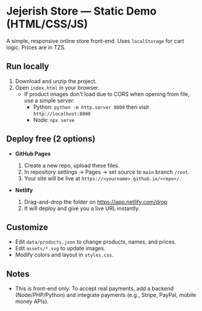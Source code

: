 # Jejerish Store — Static Demo (HTML/CSS/JS)

A simple, responsive online store front-end. Uses `localStorage` for cart logic. Prices are in TZS.

## Run locally
1. Download and unzip the project.
2. Open `index.html` in your browser.
   - If product images don't load due to CORS when opening from file, use a simple server:
     - Python: `python -m http.server 8000` then visit `http://localhost:8000`
     - Node: `npx serve`

## Deploy free (2 options)
- **GitHub Pages**
  1. Create a new repo, upload these files.
  2. In repository settings → Pages → set source to `main` branch `/root`.
  3. Your site will be live at `https://<yourname>.github.io/<repo>/`.

- **Netlify**
  1. Drag-and-drop the folder on https://app.netlify.com/drop
  2. It will deploy and give you a live URL instantly.

## Customize
- Edit `data/products.json` to change products, names, and prices.
- Edit `assets/*.svg` to update images.
- Modify colors and layout in `styles.css`.

## Notes
- This is front-end only. To accept real payments, add a backend (Node/PHP/Python) and integrate payments (e.g., Stripe, PayPal, mobile money APIs).
